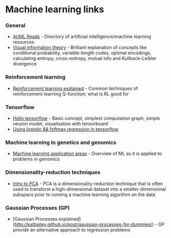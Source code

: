 # Machine learning links 

### General

* [AI/ML Reads](http://aireads.top) - Directory of artificial intelligence/machine learning resources
* [Visual information theory](http://colah.github.io/posts/2015-09-Visual-Information/) - Brilliant explanation of concepts like conditional probability, variable-length codes, optimal encodings, calculating entropy, cross-entropy, mutual info and Kullback–Leibler divergence

### Reinforcement learning 

* [Reinforcement learning explained](https://www.oreilly.com/ideas/reinforcement-learning-explained) - Common techniques of reinforcement learning
Q-function; what is RL good for

### Tensorflow

* [Hello tensorflow](https://www.oreilly.com/learning/hello-tensorflow) - Basic concept, simplest computation graph, simple neuron model, visualisation with tensorboard
* [Using logistic && foftmax regression in tensorflow](https://blog.altoros.com/using-logistic-and-softmax-regression-in-tensorflow.html)

### Machine learning in genetics and genomics

* [Machine learning application areas](https://www.ncbi.nlm.nih.gov/pmc/articles/PMC5204302/) - Overview of ML as it is applied to problems in genomics

### Dimensionality-reduction techniques

* [Intro to PCA](http://www.lauradhamilton.com/introduction-to-principal-component-analysis-pca) - PCA is a dimensionality-reduction technique that is often used to transform a high-dimensional dataset into a smaller-dimensional subspace prior to running a machine learning algorithm on the data

### Gaussian Processes (GP)

* [Gaussian Processes explained] (http://katbailey.github.io/post/gaussian-processes-for-dummies/) - GP provide an alternative approach to regression problems
